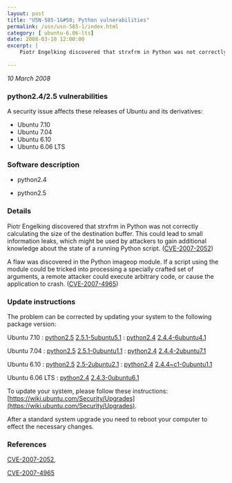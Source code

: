 ```yaml
---
layout: post
title: "USN-585-1&#58; Python vulnerabilities"
permalink: /usn/usn-585-1/index.html
category: [ ubuntu-6.06-lts]
date: 2008-03-10 12:00:00
excerpt: |
    Piotr Engelking discovered that strxfrm in Python was not correctly calculating the size of the destination buffer.  This could lead to small information leaks, which might be used by attackers to gain additional knowledge about the state of a running Python script. ([CVE-2007-2052](http://people.ubuntu.com/~ubuntu-security/cve/CVE-2007-2052))
    
--- 
```

 
 

*10 March 2008*

### python2.4/2.5 vulnerabilities

A security issue affects these releases of Ubuntu and its derivatives:

* Ubuntu 7.10
* Ubuntu 7.04
* Ubuntu 6.10
* Ubuntu 6.06 LTS

### Software description

* python2.4 

* python2.5 

### Details

Piotr Engelking discovered that strxfrm in Python was not correctly calculating the size of the destination buffer. This could lead to small information leaks, which might be used by attackers to gain additional knowledge about the state of a running Python script. ([CVE-2007-2052](http://people.ubuntu.com/~ubuntu-security/cve/CVE-2007-2052))

A flaw was discovered in the Python imageop module. If a script using the module could be tricked into processing a specially crafted set of arguments, a remote attacker could execute arbitrary code, or cause the application to crash. ([CVE-2007-4965](http://people.ubuntu.com/~ubuntu-security/cve/CVE-2007-4965)) 

### Update instructions

The problem can be corrected by updating your system to the following package version:

Ubuntu 7.10
 : [python2.5](https://launchpad.net/ubuntu/+source/python2.5) <span> [2.5.1-5ubuntu5.1](https://launchpad.net/ubuntu/+source/python2.5/2.5.1-5ubuntu5.1) </span> 
 : [python2.4](https://launchpad.net/ubuntu/+source/python2.4) <span> [2.4.4-6ubuntu4.1](https://launchpad.net/ubuntu/+source/python2.4/2.4.4-6ubuntu4.1) </span> 

Ubuntu 7.04
 : [python2.5](https://launchpad.net/ubuntu/+source/python2.5) <span> [2.5.1-0ubuntu1.1](https://launchpad.net/ubuntu/+source/python2.5/2.5.1-0ubuntu1.1) </span> 
 : [python2.4](https://launchpad.net/ubuntu/+source/python2.4) <span> [2.4.4-2ubuntu7.1](https://launchpad.net/ubuntu/+source/python2.4/2.4.4-2ubuntu7.1) </span> 

Ubuntu 6.10
 : [python2.5](https://launchpad.net/ubuntu/+source/python2.5) <span> [2.5-2ubuntu2.1](https://launchpad.net/ubuntu/+source/python2.5/2.5-2ubuntu2.1) </span> 
 : [python2.4](https://launchpad.net/ubuntu/+source/python2.4) <span> [2.4.4~c1-0ubuntu1.1](https://launchpad.net/ubuntu/+source/python2.4/2.4.4~c1-0ubuntu1.1) </span> 

Ubuntu 6.06 LTS
 : [python2.4](https://launchpad.net/ubuntu/+source/python2.4) <span> [2.4.3-0ubuntu6.1](https://launchpad.net/ubuntu/+source/python2.4/2.4.3-0ubuntu6.1) </span> 

To update your system, please follow these instructions: [https://wiki.ubuntu.com/Security/Upgrades](https://wiki.ubuntu.com/Security/Upgrades).

After a standard system upgrade you need to reboot your computer to effect the necessary changes. 

### References

 
 [CVE-2007-2052](http://people.ubuntu.com/~ubuntu-security/cve/CVE-2007-2052), 

 [CVE-2007-4965](http://people.ubuntu.com/~ubuntu-security/cve/CVE-2007-4965)
 


